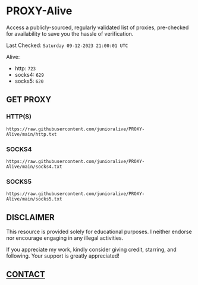 # PROXY-Alive

Access a publicly-sourced, regularly validated list of proxies, pre-checked for availability to save you the hassle of verification.

Last Checked: `Saturday 09-12-2023 21:00:01 UTC`

Alive:
- http: `723`
- socks4: `629`
- socks5: `620`

## GET PROXY

### HTTP(S)

```https://raw.githubusercontent.com/junioralive/PROXY-Alive/main/http.txt```

### SOCKS4

```https://raw.githubusercontent.com/junioralive/PROXY-Alive/main/socks4.txt```

### SOCKS5

```https://raw.githubusercontent.com/junioralive/PROXY-Alive/main/socks5.txt```

## DISCLAIMER

This resource is provided solely for educational purposes. I neither endorse nor encourage engaging in any illegal activities.

If you appreciate my work, kindly consider giving credit, starring, and following. Your support is greatly appreciated! 

## [CONTACT](https://t.me/TheJuniorAlive)
